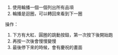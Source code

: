 

1. 使用輪播一個一個列出所有品項
2. 輪播是迴圈，可以轉回來看到下一圈

操作：
1. 下方有大紅、圓圈的跳動按鈕，第一次按下後開始跑
2. 再按一次後會慢慢變慢
3. 最後停下來的時候，會有慶祝的畫面
